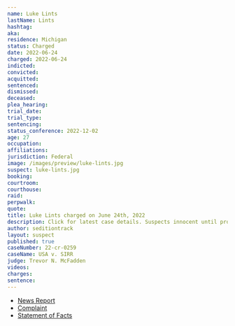 ```yaml
---
name: Luke Lints
lastName: Lints
hashtag:
aka:
residence: Michigan
status: Charged
date: 2022-06-24
charged: 2022-06-24
indicted:
convicted:
acquitted:
sentenced:
dismissed:
deceased:
plea_hearing:
trial_date:
trial_type:
sentencing:
status_conference: 2022-12-02
age: 27
occupation:
affiliations:
jurisdiction: Federal
image: /images/preview/luke-lints.jpg
suspect: luke-lints.jpg
booking:
courtroom:
courthouse:
raid:
perpwalk:
quote:
title: Luke Lints charged on June 24th, 2022
description: Click for latest case details. Suspects innocent until proven guilty.
author: seditiontrack
layout: suspect
published: true
caseNumber: 22-cr-0259
caseName: USA v. SIRR
judge: Trevor N. McFadden
videos:
charges:
sentence:
---
```

- [News Report](https://www.9and10news.com/2022/06/30/traverse-city-man-arrested-on-felony-misdemeanor-charges-for-jan-6-actions/)
- [Complaint](https://www.justice.gov/usao-dc/case-multi-defendant/file/1516826/download)
- [Statement of Facts](https://www.justice.gov/usao-dc/case-multi-defendant/file/1516831/download)
